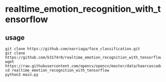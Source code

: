 # realtime_emotion_recognition_with_tensorflow

## usage
```
git clone https://github.com/oarriaga/face_classification.git
git clone https://github.com/k3174r0/realtime_emotion_recognition_with_tensorflow.git
wget https://raw.githubusercontent.com/opencv/opencv/master/data/haarcascades/haarcascade_frontalface_alt.xml
cd realtime_emotion_recognition_with_tensorflow
python3 main.py
```
